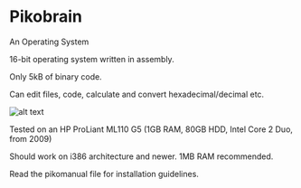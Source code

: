 # Pikobrain
An Operating System

16-bit operating system written in assembly.

Only 5kB of binary code.

Can edit files, code, calculate and convert hexadecimal/decimal etc.

![alt text](https://cdn.discordapp.com/attachments/616553373826547712/791434556502310962/pikobrain.png)

Tested on an HP ProLiant ML110 G5 (1GB RAM, 80GB HDD, Intel Core 2 Duo, from 2009)

Should work on i386 architecture and newer. 1MB RAM recommended.

Read the pikomanual file for installation guidelines.
